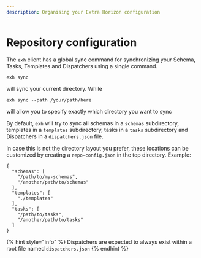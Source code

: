 ```yaml
---
description: Organising your Extra Horizon configuration
---
```


# Repository configuration

The `exh` client has a global sync command for synchronizing your Schema, Tasks, Templates and Dispatchers using a single command.

```
exh sync
```

will sync your current directory. While

```
exh sync --path /your/path/here
```

will allow you to specify exactly which directory you want to sync

By default, `exh` will try to sync all schemas in a `schemas` subdirectory, templates in a `templates` subdirectory, tasks in a `tasks` subdirectory and Dispatchers in a `dispatchers.json` file.

In case this is not the directory layout you prefer, these locations can be customized by creating a `repo-config.json` in the top directory. Example:

```
{
  "schemas": [
    "/path/to/my-schemas",
    "/another/path/to/schemas"
  ],
  "templates": [
    "./templates"
  ],
  "tasks": [
    "/path/to/tasks",
    "/another/path/to/tasks"
  ]
}
```

{% hint style="info" %}
Dispatchers are expected to always exist within a root file named `dispatchers.json`
{% endhint %}
